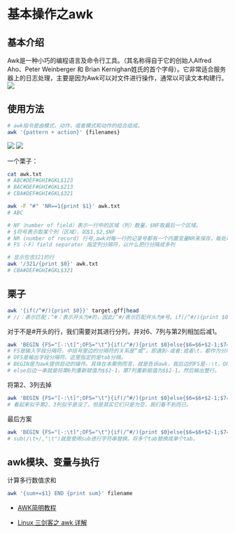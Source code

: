 # 基本操作之awk

## 基本介绍
Awk是一种小巧的编程语言及命令行工具。（其名称得自于它的创始人Alfred Aho、Peter Weinberger 和 Brian Kernighan姓氏的首个字母）。它非常适合服务器上的日志处理，主要是因为Awk可以对文件进行操作，通常以可读文本构建行。
![](https://img.linux.net.cn/data/attachment/album/201502/09/205716uph3b7dlvzgdpykc.jpg)

## 使用方法
```bash
# awk指令是由模式、动作，或者模式和动作的组合组成。
awk '{pattern + action}' {filenames}
```
![](https://mmbiz.qpic.cn/mmbiz_png/9aPYe0E1fb0VAiaysoCX4stsnE05XCdEwib06lOxoGAOW3U74cZjJAfE6tU1fK0MYLtZ5mO9TS3icMfZqib9TNgWdw/640?wx_fmt=png&tp=webp&wxfrom=5&wx_lazy=1&wx_co=1)
![](https://mmbiz.qpic.cn/mmbiz_png/9aPYe0E1fb0VAiaysoCX4stsnE05XCdEwMibpicGPZLWuULvT7IYU4QeZFVtkI15HYcnDLzHkYFgXrEsoibaEC1iaUg/640?wx_fmt=png&tp=webp&wxfrom=5&wx_lazy=1&wx_co=1)

一个栗子：
```bash
cat awk.txt
# ABC#DEF#GHI#GKL$123
# BAC#DEF#GHI#GKL$213
# CBA#DEF#GHI#GKL$321

awk -F "#" 'NR==1{print $1}' awk.txt
# ABC

# NF（number of field）表示一行中的区域（列）数量，$NF取最后一个区域。
# $符号表示取某个列（区域），如$1,$2,$NF
# NR (number of record) 行号,awk对每一行的记录号都有一个内置变量NR来保存，每处理完一条记录NR的值就会自动+1.默认处理所有行。
# FS（-F）field separator 指定列分隔符，以什么把行分隔成多列

# 显示包含321的行
awk '/321/{print $0}' awk.txt
# CBA#DEF#GHI#GKL$321
```

## 栗子
```bash
awk '{if(/^#/){print $0}}' target.gff|head
# //：表示匹配；^#：表示开头为#的，因此/^#/表示匹配开头为#号。if(/^#/){print $0}串起来就是: 如果是以#开头，那么打印整行。
```

对于不是#开头的行，我们需要对其进行分列，并对6、7列与第2列相加后减1。
```bash
awk 'BEGIN {FS="[-:\t]";OFS="\t"}{if(/^#/){print $0}else{$6=$6+$2-1;$7=$7+$2-1;print $0}}' target.gff
# FS是输入字段分隔符，中括号里边的分隔符的关系是“或”。即遇到-或者:或者\t，都作为分隔符分开。
# OFS是输出字段分隔符。这里指定的是tab分隔。
# BEGIN是为awk提供启动的操作。具体在本案例而言，就是告诉awk，我后边的FS是-:\t，OFS是"\t"。
# else后边一串就是将第6列重新赋值为$$2-1，第7列重新赋值为$$2-1。然后输出整行。
```

将第2、3列去掉
```bash
awk 'BEGIN {FS="[-:\t]";OFS="\t"}{if(/^#/){print $0}else{$6=$6+$2-1;$7=$7+$2-1;$2=$3="";print $0}}' target.gff|more
# 看起来似乎第2、3列似乎是没了。但是其实它们只是为空，我们看不到而已。
```

最后方案
```bash
awk 'BEGIN {FS="[-:\t]";OFS="\t"}{if(/^#/){print $0}else{$6=$6+$2-1;$7=$7+$2-1;$2=$3="";sub(/\t+/,"\t");print}}' target.gff  > output.gff
# sub(/\t+/,"\t")就是使用sub进行字符串替换。将多个tab替换成单个tab。
```

## awk模块、变量与执行



计算多行数值求和
```bash
awk '{sum+=$1} END {print sum}' filename
```



+ [AWK简明教程](https://coolshell.cn/articles/9070.html)

+ [Linux 三剑客之 awk 详解](https://mp.weixin.qq.com/s?__biz=MzAxODI5ODMwOA==&mid=2666545074&idx=1&sn=7a6f86ae45c5e7254b71da7fcbbdef8d&chksm=80dcfb19b7ab720ff5ffc78d77092b805c54b22839e02fbf4741f06be90845552172258ac978&scene=0&xtrack=1#rd)









